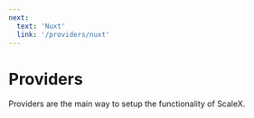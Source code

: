 ```yaml
---
next:
  text: 'Nuxt'
  link: '/providers/nuxt'
---
```


# Providers

Providers are the main way to setup the functionality of ScaleX.
